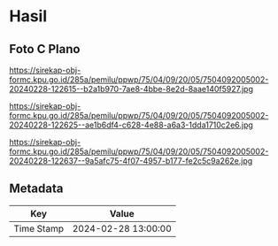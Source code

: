 # Hasil

## Foto C Plano

https://sirekap-obj-formc.kpu.go.id/285a/pemilu/ppwp/75/04/09/20/05/7504092005002-20240228-122615--b2a1b970-7ae8-4bbe-8e2d-8aae140f5927.jpg

https://sirekap-obj-formc.kpu.go.id/285a/pemilu/ppwp/75/04/09/20/05/7504092005002-20240228-122625--ae1b6df4-c628-4e88-a6a3-1dda1710c2e6.jpg

https://sirekap-obj-formc.kpu.go.id/285a/pemilu/ppwp/75/04/09/20/05/7504092005002-20240228-122637--9a5afc75-4f07-4957-b177-fe2c5c9a262e.jpg


## Metadata

| Key        | Value               |
| ---------- | ------------------- |
| Time Stamp | 2024-02-28 13:00:00 |



